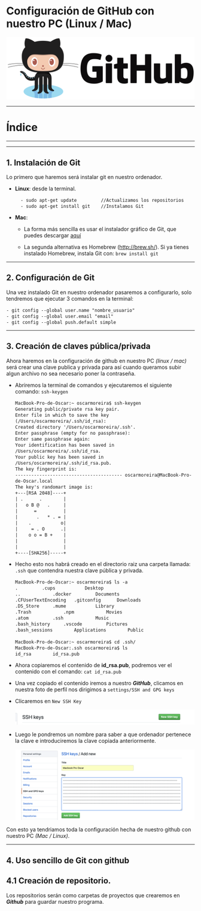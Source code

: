 # Configuración de GitHub con nuestro PC (Linux / Mac)

![portada](./img/portada.png)

---

# Índice


---
---

## 1. Instalación de Git

Lo primero que haremos será instalar git en nuestro ordenador.

- **Linux**: desde la terminal.

    ~~~
      - sudo apt-get update         //Actualizamos los repositorios
      - sudo apt-get install git    //Instalamos Git
    ~~~

- **Mac**:

  - La forma más sencilla es usar el instalador gráfico de Git, que puedes descargar [aquí](http://sourceforge.net/projects/git-osx-installer/)

  - La segunda alternativa es Homebrew (http://brew.sh/). Si ya tienes instalado Homebrew, instala Git con: `brew install git`

---

## 2. Configuración de Git

Una vez instalado Git en nuestro ordenador pasaremos a configurarlo, solo tendremos que ejecutar 3 comandos en la terminal:

  ~~~
  - git config --global user.name "nombre_usuario"
  - git config --global user.email "email"
  - git config --global push.default simple
  ~~~

___

## 3. Creación de claves pública/privada

Ahora haremos en la configuración de github en nuestro PC *(linux / mac)* será crear una clave publica y privada para así cuando queramos subir algun archivo no sea necesario poner la contraseña.

- Abriremos la terminal de comandos y ejecutaremos el siguiente comando: `ssh-keygen`

  ~~~console
  MacBook-Pro-de-Oscar:~ oscarmoreira$ ssh-keygen
  Generating public/private rsa key pair.
  Enter file in which to save the key (/Users/oscarmoreira/.ssh/id_rsa):
  Created directory '/Users/oscarmoreira/.ssh'.
  Enter passphrase (empty for no passphrase):
  Enter same passphrase again:
  Your identification has been saved in /Users/oscarmoreira/.ssh/id_rsa.
  Your public key has been saved in /Users/oscarmoreira/.ssh/id_rsa.pub.
  The key fingerprint is:
  ---------------------------------------- oscarmoreira@MacBook-Pro-de-Oscar.local
  The key's randomart image is:
  +---[RSA 2048]----+
  | .      .        |
  |   o B @   .     |
  |      =          |
  |       .   * . = |
  |    .           o|
  |     = . O      .|
  |    o o = B +    |
  |                 |
  |                 |
  +----[SHA256]-----+
  ~~~

- Hecho esto nos habrá creado en el directorio raiz una carpeta llamada: `.ssh` que contendra nuestra clave pública y privada.

  ~~~console
  MacBook-Pro-de-Oscar:~ oscarmoreira$ ls -a
  .			.cups			Desktop
  ..			.docker			Documents
  .CFUserTextEncoding	.gitconfig		Downloads
  .DS_Store		.mume			Library
  .Trash			.npm			Movies
  .atom			.ssh			Music
  .bash_history		.vscode			Pictures
  .bash_sessions		Applications		Public

  MacBook-Pro-de-Oscar:~ oscarmoreira$ cd .ssh/
  MacBook-Pro-de-Oscar:.ssh oscarmoreira$ ls
  id_rsa		id_rsa.pub
  ~~~

- Ahora copiaremos el contenido de **id_rsa.pub**, podremos ver el contenido con el comando: `cat id_rsa.pub`

- Una vez copiado el contenido iremos a nuestro ***GitHub***, clicamos en nuestra foto de perfil nos dirigimos a `settings/SSH and GPG keys`

- Clicaremos en `New SSH Key`

  ![new ssh key](./img/ssh-github.png)

- Luego le pondremos un nombre para saber a que ordenador pertenece la clave e introduciremos la clave copiada anteriormente.

  ![ssh key copy](./img/ssh-github2.png)

Con esto ya tendriamos toda la configuración hecha de nuestro github con nuestro PC *(Mac / Linux)*.

___

## 4. Uso sencillo de Git con github

  ## 4.1 Creación de repositorio.

  Los repositorios serán como carpetas de proyectos que crearemos en ***Github*** para guardar nuestro programa.
